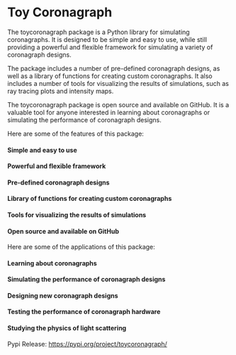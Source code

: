 # Toy Coronagraph

The toycoronagraph package is a Python library for simulating coronagraphs. It is designed to be simple and easy to use, while still providing a powerful and flexible framework for simulating a variety of coronagraph designs.

The package includes a number of pre-defined coronagraph designs, as well as a library of functions for creating custom coronagraphs. It also includes a number of tools for visualizing the results of simulations, such as ray tracing plots and intensity maps.

The toycoronagraph package is open source and available on GitHub. It is a valuable tool for anyone interested in learning about coronagraphs or simulating the performance of coronagraph designs.

Here are some of the features of this package:

#### Simple and easy to use
#### Powerful and flexible framework
#### Pre-defined coronagraph designs
#### Library of functions for creating custom coronagraphs
#### Tools for visualizing the results of simulations
#### Open source and available on GitHub

Here are some of the applications of this package:

#### Learning about coronagraphs
#### Simulating the performance of coronagraph designs
#### Designing new coronagraph designs
#### Testing the performance of coronagraph hardware
#### Studying the physics of light scattering

Pypi Release: https://pypi.org/project/toycoronagraph/

